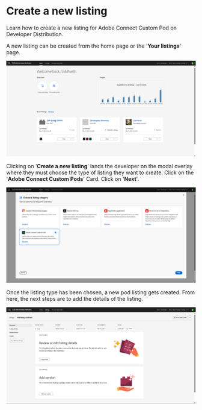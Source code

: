 # Create a new listing

Learn how to create a new listing for Adobe Connect Custom Pod on Developer Distribution. 

A new listing can be created from the home page or the '**Your listings**' page. 

![Screenshot of initiating a new listing in Developer Distribution](./screenshot_1.png)

Clicking on ‘**Create a new listing**’ lands the developer on the modal overlay where they must choose the type of listing they want to create. Click on the '**Adobe Connect Custom Pods**' Card. Click on '**Next**'.

![Screenshot of selecting the Adobe Connect card while creating a new listing](./screenshot_3.png)

Once the listing type has been chosen, a new pod listing gets created. From here, the next steps are to add the details of the listing. 

![Screenshot of selecting the Adobe Connect card while creating a new listing](./screenshot_4.png)
